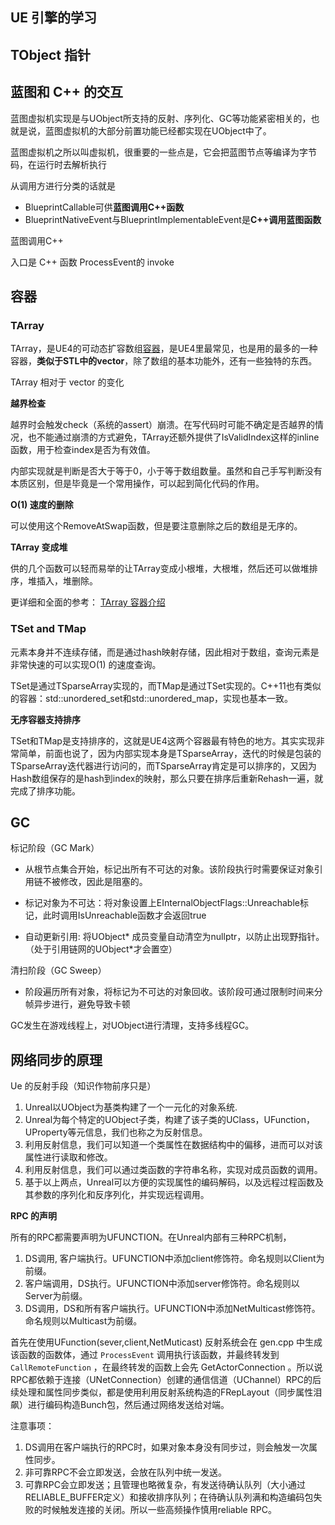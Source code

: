 ## UE 引擎的学习

## TObject 指针



## 蓝图和 C++ 的交互

蓝图虚拟机实现是与UObject所支持的反射、序列化、GC等功能紧密相关的，也就是说，蓝图虚拟机的大部分前置功能已经都实现在UObject中了。

蓝图虚拟机之所以叫虚拟机，很重要的一些点是，它会把蓝图节点等编译为字节码，在运行时去解析执行

从调用方进行分类的话就是

- BlueprintCallable可供**蓝图调用C++函数**
- BlueprintNativeEvent与BlueprintImplementableEvent是**C++调用蓝图函数**

蓝图调用C++

入口是 C++ 函数 ProcessEvent的 invoke





## 容器

### TArray

TArray，是UE4的可动态扩容数组[容器](https://cloud.tencent.com/product/tke?from_column=20065&from=20065)，是UE4里最常见，也是用的最多的一种容器，**类似于STL中的vector**，除了数组的基本功能外，还有一些独特的东西。

TArray 相对于 vector 的变化

**越界检查**

越界时会触发check（系统的assert）崩溃。在写代码时可能不确定是否越界的情况，也不能通过崩溃的方式避免，TArray还额外提供了IsValidIndex这样的inline函数，用于检查index是否为有效值。

内部实现就是判断是否大于等于0，小于等于数组数量。虽然和自己手写判断没有本质区别，但是毕竟是一个常用操作，可以起到简化代码的作用。

**O(1) 速度的删除**

可以使用这个RemoveAtSwap函数，但是要注意删除之后的数组是无序的。

**TArray 变成堆**

供的几个函数可以轻而易举的让TArray变成小根堆，大根堆，然后还可以做堆排序，堆插入，堆删除。

更详细和全面的参考： [TArray 容器介绍](https://cloud.tencent.com/developer/article/1892625)

### TSet and TMap

元素本身并不连续存储，而是通过hash映射存储，因此相对于数组，查询元素是非常快速的可以实现O(1) 的速度查询。

TSet是通过TSparseArray实现的，而TMap是通过TSet实现的。C++11也有类似的容器：std::unordered_set和std::unordered_map，实现也基本一致。

**无序容器支持排序**

TSet和TMap是支持排序的，这就是UE4这两个容器最有特色的地方。其实实现非常简单，前面也说了，因为内部实现本身是TSparseArray，迭代的时候是包装的TSparseArray迭代器进行访问的，而TSparseArray肯定是可以排序的，又因为Hash数组保存的是hash到index的映射，那么只要在排序后重新Rehash一遍，就完成了排序功能。

## GC 

标记阶段（GC Mark）

* 从根节点集合开始，标记出所有不可达的对象。该阶段执行时需要保证对象引用链不被修改，因此是阻塞的。

* 标记对象为不可达：将对象设置上EInternalObjectFlags::Unreachable标记，此时调用IsUnreachable函数才会返回true

* 自动更新引用: 将UObject* 成员变量自动清空为nullptr，以防止出现野指针。（处于引用链网的UObject*才会置空）

清扫阶段（GC Sweep）

* 阶段遍历所有对象，将标记为不可达的对象回收。该阶段可通过限制时间来分帧异步进行，避免导致卡顿

GC发生在游戏线程上，对UObject进行清理，支持多线程GC。

## 网络同步的原理

Ue 的反射手段（知识作物前序只是）

1. Unreal以UObject为基类构建了一个一元化的对象系统. 
2. Unreal为每个特定的UObject子类，构建了该子类的UClass，UFunction，UProperty等元信息，我们也称之为反射信息。
3. 利用反射信息，我们可以知道一个类属性在数据结构中的偏移，进而可以对该属性进行读取和修改。
4. 利用反射信息，我们可以通过类函数的字符串名称，实现对成员函数的调用。
5. 基于以上两点，Unreal可以方便的实现属性的编码解码，以及远程过程函数及其参数的序列化和反序列化，并实现远程调用。

**RPC 的声明**

所有的RPC都需要声明为UFUNCTION。在Unreal内部有三种RPC机制，

1. DS调用, 客户端执行。UFUNCTION中添加client修饰符。命名规则以Client为前缀。
2. 客户端调用，DS执行。UFUNCTION中添加server修饰符。命名规则以Server为前缀。
3. DS调用，DS和所有客户端执行。UFUNCTION中添加NetMulticast修饰符。命名规则以Multicast为前缀。

首先在使用UFunction(sever,client,NetMuticast) 反射系统会在 gen.cpp 中生成该函数的函数体，通过 `ProcessEvent` 调用执行该函数，并最终转发到 `CallRemoteFunction` ，在最终转发的函数上会先 GetActorConnection 。所以说RPC都依赖于连接（UNetConnection）创建的通信信道（UChannel）RPC的后续处理和属性同步类似，都是使用利用反射系统构造的FRepLayout（同步属性泪飙）进行编码构造Bunch包，然后通过网络发送给对端。

注意事项：

1. DS调用在客户端执行的RPC时，如果对象本身没有同步过，则会触发一次属性同步。 
2. 非可靠RPC不会立即发送，会放在队列中统一发送。
3. 可靠RPC会立即发送；且管理也略微复杂，有发送待确认队列（大小通过RELIABLE_BUFFER定义）和接收排序队列；在待确认队列满和构造编码包失败的时候触发连接的关闭。所以一些高频操作慎用reliable RPC。